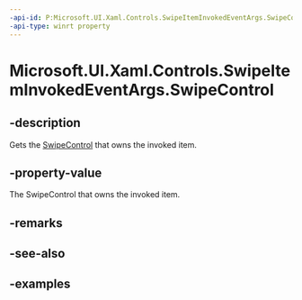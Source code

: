 ```yaml
---
-api-id: P:Microsoft.UI.Xaml.Controls.SwipeItemInvokedEventArgs.SwipeControl
-api-type: winrt property
---
```


<!-- Property syntax.
public SwipeControl SwipeControl { get; }
-->

# Microsoft.UI.Xaml.Controls.SwipeItemInvokedEventArgs.SwipeControl

## -description

Gets the [SwipeControl](swipecontrol.md) that owns the invoked item.

## -property-value

The SwipeControl that owns the invoked item.

## -remarks

## -see-also

## -examples

